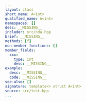 ```yaml
---
layout: class
short_name: A<int>
qualified_name: A<int>
namespaces: []
desc: __MISSING__
includer: src/nda.hpp
brief: __MISSING__
methods: [f]
non member functions: []
member_fields:
  xxx:
    type: int
    desc: __MISSING__
example:
  desc: __MISSING__
  code: __MISSING__
see-also: []
signature: template<> struct A<int>
source: src/test.hpp
...
```

